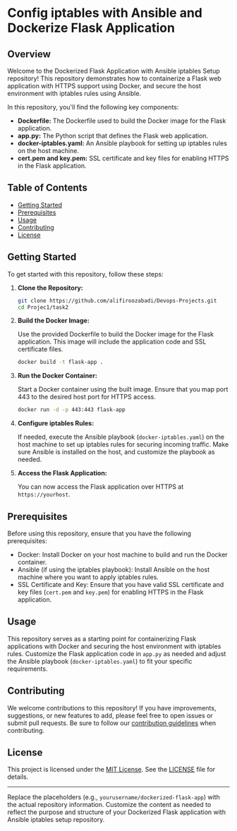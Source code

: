 #  Config iptables with Ansible and Dockerize Flask Application

## Overview

Welcome to the Dockerized Flask Application with Ansible iptables Setup repository! This repository demonstrates how to containerize a Flask web application with HTTPS support using Docker, and secure the host environment with iptables rules using Ansible.

In this repository, you'll find the following key components:

- **Dockerfile:** The Dockerfile used to build the Docker image for the Flask application.
- **app.py:** The Python script that defines the Flask web application.
- **docker-iptables.yaml:** An Ansible playbook for setting up iptables rules on the host machine.
- **cert.pem and key.pem:** SSL certificate and key files for enabling HTTPS in the Flask application.

## Table of Contents

- [Getting Started](#getting-started)
- [Prerequisites](#prerequisites)
- [Usage](#usage)
- [Contributing](#contributing)
- [License](#license)

## Getting Started

To get started with this repository, follow these steps:

1. **Clone the Repository:**

   ```bash
   git clone https://github.com/alifiroozabadi/Devops-Projects.git
   cd Projec1/task2
   ```

2. **Build the Docker Image:**

   Use the provided Dockerfile to build the Docker image for the Flask application. This image will include the application code and SSL certificate files.

   ```bash
   docker build -t flask-app .
   ```

3. **Run the Docker Container:**

   Start a Docker container using the built image. Ensure that you map port 443 to the desired host port for HTTPS access.

   ```bash
   docker run -d -p 443:443 flask-app
   ```

4. **Configure iptables Rules:**

   If needed, execute the Ansible playbook (`docker-iptables.yaml`) on the host machine to set up iptables rules for securing incoming traffic. Make sure Ansible is installed on the host, and customize the playbook as needed.

5. **Access the Flask Application:**

   You can now access the Flask application over HTTPS at `https://yourhost`.

## Prerequisites

Before using this repository, ensure that you have the following prerequisites:

- Docker: Install Docker on your host machine to build and run the Docker container.
- Ansible (if using the iptables playbook): Install Ansible on the host machine where you want to apply iptables rules.
- SSL Certificate and Key: Ensure that you have valid SSL certificate and key files (`cert.pem` and `key.pem`) for enabling HTTPS in the Flask application.

## Usage

This repository serves as a starting point for containerizing Flask applications with Docker and securing the host environment with iptables rules. Customize the Flask application code in `app.py` as needed and adjust the Ansible playbook (`docker-iptables.yaml`) to fit your specific requirements.

## Contributing

We welcome contributions to this repository! If you have improvements, suggestions, or new features to add, please feel free to open issues or submit pull requests. Be sure to follow our [contribution guidelines](CONTRIBUTING.md) when contributing.

## License

This project is licensed under the [MIT License](LICENSE). See the [LICENSE](LICENSE) file for details.

---

Replace the placeholders (e.g., `yourusername/dockerized-flask-app`) with the actual repository information. Customize the content as needed to reflect the purpose and structure of your Dockerized Flask application with Ansible iptables setup repository.
